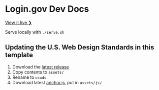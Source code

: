 # Login.gov Dev Docs

[View it live ❯](https://pages.18f.gov/identity-dev-docs/)

Serve locally with `./serve.sh`

## Updating the U.S. Web Design Standards in this template

1. Download the [latest release](https://standards.usa.gov)
2. Copy contents to `assets/`
3. Rename to `uswds`
4. Download latest [anchor.js](https://github.com/bryanbraun/anchorjs), put in `assets/js/`
